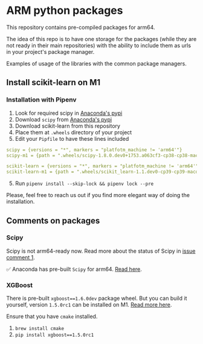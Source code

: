 # ARM python packages

This repository contains pre-compiled packages for arm64. 

The idea of this repo is to have one storage for the packages (while they are not ready in their main repositories)
with the ability to include them as urls in your project's package manager.

Examples of usage of the libraries with the common package managers.

## Install scikit-learn on M1

### Installation with Pipenv

1. Look for required scipy in [Anaconda's pypi](https://pypi.anaconda.org/scipy-wheels-nightly/simple/scipy/)
2. Download `scipy` from [Anaconda's pypi](https://pypi.anaconda.org/scipy-wheels-nightly/simple/scipy/)
3. Download scikit-learn from this repository
4. Place them at `.wheels` directory of your project
5. Edit your `Pipfile` to have these lines included

```yaml
scipy = {versions = "*", markers = "platfotm_machine != 'arm64'"}
scipy-m1 = {path = ".wheels/scipy-1.8.0.dev0+1753.a063cf3-cp38-cp38-macosx_11_0_arm64.whl", markers = "platfotm_machine == 'arm64'"}

scikit-learn = {versions = "*", markers = "platfotm_machine != 'arm64'"}
scikit-learn-m1 = {path = ".wheels/scikit_learn-1.1.dev0-cp39-cp39-macosx_11_0_universal2.whl", markers = "platfotm_machine == 'arm64'"}
```

5. Run `pipenv install --skip-lock && pipenv lock --pre`

Please, feel free to reach us out if you find more elegant way of doing the installation.

## Comments on packages

### Scipy

Scipy is not arm64-ready now. Read more about the status of Scipy in
[issue comment 1](https://github.com/scipy/scipy/issues/13409#issuecomment-902761019).

:white_check_mark: Anaconda has pre-built `Scipy` for arm64. 
[Read here](https://github.com/scipy/scipy/issues/13409#issuecomment-904548388).

### XGBoost

There is pre-built `xgboost==1.6.0dev` package wheel. But you can build it yourself, version `1.5.0rc1`
can be installed on M1. [Read more here](https://github.com/dmlc/xgboost/issues/7260).

Ensure that you have `cmake` installed.

1. `brew install cmake`
2. `pip install xgboost==1.5.0rc1`
